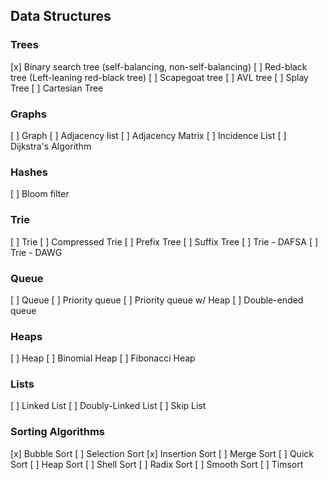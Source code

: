 
## Data Structures

### Trees

[x] Binary search tree (self-balancing, non-self-balancing)
[ ] Red-black tree (Left-leaning red-black tree)
[ ] Scapegoat tree
[ ] AVL tree
[ ] Splay Tree
[ ] Cartesian Tree

### Graphs

[ ] Graph
[ ] Adjacency list
[ ] Adjacency Matrix
[ ] Incidence List
[ ] Dijkstra's Algorithm

### Hashes

[ ] Bloom filter

### Trie

[ ] Trie
[ ] Compressed Trie
[ ] Prefix Tree
[ ] Suffix Tree
[ ] Trie - DAFSA
[ ] Trie - DAWG

### Queue

[ ] Queue
[ ] Priority queue
[ ] Priority queue w/ Heap
[ ] Double-ended queue

### Heaps

[ ] Heap
[ ] Binomial Heap
[ ] Fibonacci Heap

### Lists

[ ] Linked List
[ ] Doubly-Linked List
[ ] Skip List

### Sorting Algorithms

[x] Bubble Sort
[ ] Selection Sort
[x] Insertion Sort
[ ] Merge Sort
[ ] Quick Sort
[ ] Heap Sort
[ ] Shell Sort
[ ] Radix Sort
[ ] Smooth Sort
[ ] Timsort

